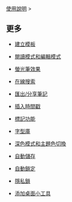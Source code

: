 [使用說明](/dragonnest/drawnote/manual/zh-tw) >

更多
---

- [建立模板](new_template.md)

- [閱讀模式和編輯模式](reading_mode_and_editing_mode.md)

- [螢光筆效果](highlighter_effect.md)

- [在線搜索](online_search.md)

- [匯出/分享筆記](export_share_notes.md)

- [插入時間戳](insert_timestamp.md)

- [標記功能](marking_function.md)

- [字型庫](font_library.md)

- [深色模式和主題色切換](dark_mode_theme.md)

- [自動儲存](autosave.md)

- [自動鎖定](automatic_locking.md)

- [隱私鎖](privacy_lock.md)

- [添加桌面小工具](add_widgets.md)
